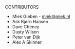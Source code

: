CONTRIBUTORS

* Miek Gieben - miek@miek.nl
* Ask Bjørn Hansen
* Dave Cheney
* Dusty Wilson
* Peter van Dijk
* Alex A Skinner
